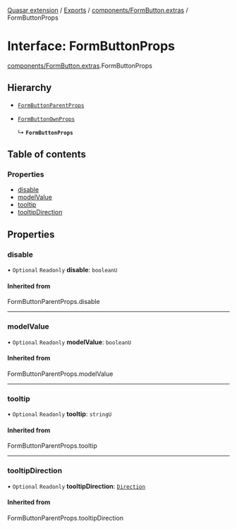 [Quasar extension](../index.md) / [Exports](../modules.md) / [components/FormButton.extras](../modules/components_FormButton_extras.md) / FormButtonProps

# Interface: FormButtonProps

[components/FormButton.extras](../modules/components_FormButton_extras.md).FormButtonProps

## Hierarchy

- [`FormButtonParentProps`](../modules/components_FormButton_extras.md#formbuttonparentprops)

- [`FormButtonOwnProps`](components_FormButton_extras.FormButtonOwnProps.md)

  ↳ **`FormButtonProps`**

## Table of contents

### Properties

- [disable](components_FormButton_extras.FormButtonProps.md#disable)
- [modelValue](components_FormButton_extras.FormButtonProps.md#modelvalue)
- [tooltip](components_FormButton_extras.FormButtonProps.md#tooltip)
- [tooltipDirection](components_FormButton_extras.FormButtonProps.md#tooltipdirection)

## Properties

### disable

• `Optional` `Readonly` **disable**: `booleanU`

#### Inherited from

FormButtonParentProps.disable

___

### modelValue

• `Optional` `Readonly` **modelValue**: `booleanU`

#### Inherited from

FormButtonParentProps.modelValue

___

### tooltip

• `Optional` `Readonly` **tooltip**: `stringU`

#### Inherited from

FormButtonParentProps.tooltip

___

### tooltipDirection

• `Optional` `Readonly` **tooltipDirection**: [`Direction`](../modules/components_Tooltip_extras.md#direction)

#### Inherited from

FormButtonParentProps.tooltipDirection
